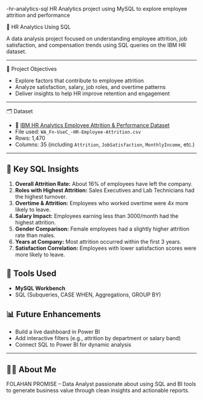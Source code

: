  -hr-analytics-sql
HR Analytics project using MySQL to explore employee attrition and performance

💼 HR Analytics Using SQL

A data analysis project focused on understanding employee attrition, job satisfaction, and compensation trends using SQL queries on the IBM HR dataset.

---

📌 Project Objectives

- Explore factors that contribute to employee attrition
- Analyze satisfaction, salary, job roles, and overtime patterns
- Deliver insights to help HR improve retention and engagement

---

🗂️ Dataset

- 📄 [IBM HR Analytics Employee Attrition & Performance Dataset](https://www.kaggle.com/datasets/pavansubhasht/ibm-hr-analytics-attrition-dataset)
- File used: `WA_Fn-UseC_-HR-Employee-Attrition.csv`
- Rows: 1,470  
- Columns: 35 (including `Attrition`, `JobSatisfaction`, `MonthlyIncome`, etc.)

---

## 🧠 Key SQL Insights

1. **Overall Attrition Rate:**  About 16% of employees have left the company.
2. **Roles with Highest Attrition:**  Sales Executives and Lab Technicians had the highest turnover.
3. **Overtime & Attrition:**  Employees who worked overtime were 4x more likely to leave.
4. **Salary Impact:**  Employees earning less than 3000/month had the highest attrition.
5. **Gender Comparison:** Female employees had a slightly higher attrition rate than males.
6. **Years at Company:** Most attrition occurred within the first 3 years.
7. **Satisfaction Correlation:** Employees with lower satisfaction scores were more likely to leave.



## 🚀 Tools Used

- **MySQL Workbench**
- SQL (Subqueries, CASE WHEN, Aggregations, GROUP BY)


## 📊 Future Enhancements

- Build a live dashboard in Power BI
- Add interactive filters (e.g., attrition by department or salary band)
- Connect SQL to Power BI for dynamic analysis

---

## 👩‍💼 About Me

FOLAHAN PROMISE – Data Analyst passionate about using SQL and BI tools to generate business value through clean insights and actionable reports.


